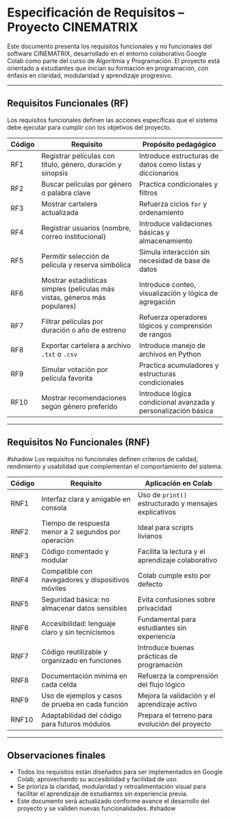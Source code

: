 # Especificación de Requisitos – Proyecto CINEMATRIX

Este documento presenta los requisitos funcionales y no funcionales del software CINEMATRIX, desarrollado en el entorno colaborativo Google Colab como parte del curso de Algoritmia y Programación. El proyecto está orientado a estudiantes que inician su formación en programación, con énfasis en claridad, modularidad y aprendizaje progresivo.

---

## Requisitos Funcionales (RF)

Los requisitos funcionales definen las acciones específicas que el sistema debe ejecutar para cumplir con los objetivos del proyecto.

| Código | Requisito | Propósito pedagógico |
|--------|-----------|-----------------------|
| RF1 | Registrar películas con título, género, duración y sinopsis | Introduce estructuras de datos como listas y diccionarios |
| RF2 | Buscar películas por género o palabra clave | Practica condicionales y filtros |
| RF3 | Mostrar cartelera actualizada | Refuerza ciclos `for` y ordenamiento |
| RF4 | Registrar usuarios (nombre, correo institucional) | Introduce validaciones básicas y almacenamiento |
| RF5 | Permitir selección de película y reserva simbólica | Simula interacción sin necesidad de base de datos |
| RF6 | Mostrar estadísticas simples (películas más vistas, géneros más populares) | Introduce conteo, visualización y lógica de agregación |
| RF7 | Filtrar películas por duración o año de estreno | Refuerza operadores lógicos y comprensión de rangos |
| RF8 | Exportar cartelera a archivo `.txt` o `.csv` | Introduce manejo de archivos en Python |
| RF9 | Simular votación por película favorita | Practica acumuladores y estructuras condicionales |
| RF10 | Mostrar recomendaciones según género preferido | Introduce lógica condicional avanzada y personalización básica |

---

## Requisitos No Funcionales (RNF)
#shadow
Los requisitos no funcionales definen criterios de calidad, rendimiento y usabilidad que complementan el comportamiento del sistema.

| Código | Requisito | Aplicación en Colab |
|--------|-----------|---------------------|
| RNF1 | Interfaz clara y amigable en consola | Uso de `print()` estructurado y mensajes explicativos |
| RNF2 | Tiempo de respuesta menor a 2 segundos por operación | Ideal para scripts livianos |
| RNF3 | Código comentado y modular | Facilita la lectura y el aprendizaje colaborativo |
| RNF4 | Compatible con navegadores y dispositivos móviles | Colab cumple esto por defecto |
| RNF5 | Seguridad básica: no almacenar datos sensibles | Evita confusiones sobre privacidad |
| RNF6 | Accesibilidad: lenguaje claro y sin tecnicismos | Fundamental para estudiantes sin experiencia |
| RNF7 | Código reutilizable y organizado en funciones | Introduce buenas prácticas de programación |
| RNF8 | Documentación mínima en cada celda | Refuerza la comprensión del flujo lógico |
| RNF9 | Uso de ejemplos y casos de prueba en cada función | Mejora la validación y el aprendizaje activo |
| RNF10 | Adaptabilidad del código para futuros módulos | Prepara el terreno para evolución del proyecto |

---

##  Observaciones finales

- Todos los requisitos están diseñados para ser implementados en Google Colab, aprovechando su accesibilidad y facilidad de uso.
- Se prioriza la claridad, modularidad y retroalimentación visual para facilitar el aprendizaje de estudiantes sin experiencia previa.
- Este documento será actualizado conforme avance el desarrollo del proyecto y se validen nuevas funcionalidades.
#shadow
